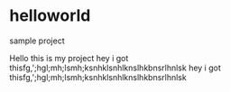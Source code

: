 # helloworld
sample project

Hello this is my project
hey i got thisfg,';hgl;mh;lsmh;ksnhklsnhlknslhkbnsrlhnlsk
hey i got thisfg,';hgl;mh;lsmh;ksnhklsnhlknslhkbnsrlhnlsk
